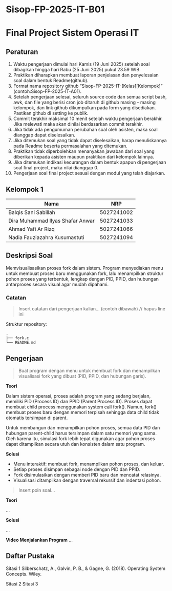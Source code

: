# Sisop-FP-2025-IT-B01
# Final Project Sistem Operasi IT

## Peraturan
1. Waktu pengerjaan dimulai hari Kamis (19 Juni 2025) setelah soal dibagikan hingga hari Rabu (25 Juni 2025) pukul 23.59 WIB.
2. Praktikan diharapkan membuat laporan penjelasan dan penyelesaian soal dalam bentuk Readme(github).
3. Format nama repository github “Sisop-FP-2025-IT-[Kelas][Kelompok]” (contoh:Sisop-FP-2025-IT-A01).
4. Setelah pengerjaan selesai, seluruh source code dan semua script bash, awk, dan file yang berisi cron job ditaruh di github masing - masing kelompok, dan link github dikumpulkan pada form yang disediakan. Pastikan github di setting ke publik.
5. Commit terakhir maksimal 10 menit setelah waktu pengerjaan berakhir. Jika melewati maka akan dinilai berdasarkan commit terakhir.
6. Jika tidak ada pengumuman perubahan soal oleh asisten, maka soal dianggap dapat diselesaikan.
7. Jika ditemukan soal yang tidak dapat diselesaikan, harap menuliskannya pada Readme beserta permasalahan yang ditemukan.
8. Praktikan tidak diperbolehkan menanyakan jawaban dari soal yang diberikan kepada asisten maupun praktikan dari kelompok lainnya.
9. Jika ditemukan indikasi kecurangan dalam bentuk apapun di pengerjaan soal final project, maka nilai dianggap 0.
10. Pengerjaan soal final project sesuai dengan modul yang telah diajarkan.

## Kelompok 1

Nama | NRP
--- | ---
Balqis Sani Sabillah | 5027241002
Dira Muhammad Ilyas Shafar Anwar | 5027241033
Ahmad Yafi Ar Rizq | 5027241066
Nadia Fauziazahra Kusumastuti | 5027241094

## Deskripsi Soal

Memvisualisasikan proses fork dalam sistem. Program menyediakan menu untuk membuat proses baru menggunakan fork, lalu menampilkan struktur pohon proses yang terbentuk, lengkap dengan PID, PPID, dan hubungan antarproses secara visual agar mudah dipahami.

### Catatan

> Insert catatan dari pengerjaan kalian... (contoh dibawah) // hapus line ini

Struktur repository:
```
.
├── fork.c
└── README.md
```

## Pengerjaan

> Buat program dengan menu untuk membuat fork dan menampilkan visualisasi fork yang dibuat (PID, PPID, dan hubungan garis).

**Teori**

Dalam sistem operasi, proses adalah program yang sedang berjalan, memiliki PID (Process ID) dan PPID (Parent Process ID). Proses dapat membuat child process menggunakan system call fork(). Namun, fork() membuat proses baru dengan memori terpisah sehingga data child tidak otomatis tersimpan di parent.

Untuk membangun dan menampilkan pohon proses, semua data PID dan hubungan parent-child harus tersimpan dalam satu memori yang sama. Oleh karena itu, simulasi fork lebih tepat digunakan agar pohon proses dapat ditampilkan secara utuh dan konsisten dalam satu program.

**Solusi**

- Menu interaktif: membuat fork, menampilkan pohon proses, dan keluar.
- Setiap proses disimpan sebagai node dengan PID dan PPID.
- Fork disimulasikan dengan memberi PID baru dan mencatat relasinya.
- Visualisasi ditampilkan dengan traversal rekursif dan indentasi pohon.


> Insert poin soal...

**Teori**

...

**Solusi**

...

**Video Menjalankan Program**
...

## Daftar Pustaka

Sitasi 1
Silberschatz, A., Galvin, P. B., & Gagne, G. (2018). Operating System Concepts. Wiley.

Sitasi 2
Sitasi 3
